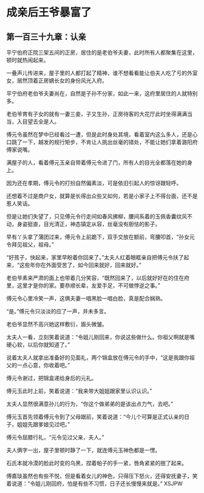 # 成亲后王爷暴富了 
 ## 第一百三十九章：认亲
  平宁伯府正院三架五间的正房，居住的是老伯爷夫妻，此时所有人都聚集在这里，顿时就热闹起来。  
  
 一叠声儿传进来，屋子里的人都打起了精神，谁不想看看能让伯夫人吃了亏的外室女，居然顶着正房嫡长女的身份风光入府。  
  
 平宁伯府老伯爷夫妻尚在，自然是子孙不分家，如此一来，这府里居住的人就特别多。  
  
 老伯爷育有子女的就有一妻三妾，子又生孙，正房待客的大花厅此时坐得满满当当，入目望去全是人。  
  
 傅元令虽然在梦中已经看过一遭，但是此时身处其境，看着室内这么多人，还是心口跳了一下，越发的规行矩步，不肯让人挑出丝毫的错处，不能让她们拿着潞阳府傅家说嘴。  
  
 满屋子的人，看着傅元玉亲自带着傅元令进了门，所有人的目光全都落在她的身上。  
  
 因为还在孝期，傅元令的打扮自然偏素淡，可是依旧引起人的惊讶跟轻呼。  
  
 还想着不过是商户女，就算是长得出众些又如何，若是小家子上不得台面，还不是惹人笑话。  
  
 但是让她们失望了，只见傅元令行走间如春风拂柳，腰间系着的玉佩香囊纹风不动，身姿挺直，目光清正，神态镇定从容，丝毫没有胆怯的影子。  
  
 早有丫头拿了蒲团过来，傅元令上前跪下，双手交放在额前，弯腰叩首，“孙女元令拜见祖父，祖母。”  
  
 “好孩子，快起来，家里早盼着你回来了。”太夫人红着眼眶亲自把傅元令扶了起来，“这些年你在外面受苦了，如今回来就好，回来就好。”  
  
 老伯爷素来严肃的面上也带着几分笑容，“既然回来了，以后就好好在的住在府里，这里才是你的家。要恭顺长辈，友爱手足，不可做悖逆之事。”  
  
 傅元令心里冷笑一声，这俩夫妻一唱黑脸一唱白脸，真是配合娴熟。  
  
 “是。”傅元令只淡淡的应了一声，并未多言。  
  
 老伯爷显然不高兴她这样敷衍，眉头微皱。  
  
 太夫人一看，立刻笑着说道：“令姐儿刚回来，你说这些做什么。你祖父啊就是嘴硬心软，以后你就知道了。”  
  
 说着太夫人就拿出准备好的见面礼，两个锦盒放在傅元令的手中，“这是我跟你祖父的一点心意，你收着吧。”  
  
 傅元令谢过，把锦盒递给身后的元礼。  
  
 傅元玉此时上前，笑着说道：“我来带大姐姐跟家里认识认识。”  
  
 太夫人显然很满意孙儿的行为，“你这个做弟弟的是该出点力气，去吧。”  
  
 傅元玉首先领着傅元令到了父母跟前，笑着说道：“今儿个可算是正式认亲的日子，姐姐先跟爹娘见过吧。”  
  
 傅元令屈膝行礼，“元令见过父亲，夫人。”  
  
 夫人俩字一出，屋子里顿时静了一下，就连傅元玉神色都是一愣。  
  
 石氏本就冷漠的脸此时变的乌黑，捏着帕子的手一紧，唇角紧紧的抿了起来。  
  
 傅嘉琰虽然也有些不悦，但是看着女儿的神色，只得压下怒火，还得安抚妻子，笑着说道：“令姐儿刚回府，怕是有些不习惯，日子还长慢慢来就是。” 
XSJPW